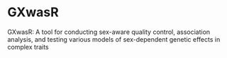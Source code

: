# GXwasR
GXwasR: A tool for conducting sex-aware quality control, association analysis, and testing various models of sex-dependent genetic effects in complex traits

